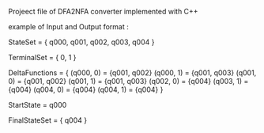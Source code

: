 Projeect file of DFA2NFA converter
implemented with C++


example of Input and Output format :

StateSet = { q000, q001, q002, q003, q004 }

TerminalSet = { 0, 1 }

DeltaFunctions = {
	(q000, 0) = {q001, q002}
	(q000, 1) = {q001, q003}
	(q001, 0) = {q001, q002}
	(q001, 1) = {q001, q003}
	(q002, 0) = {q004}
	(q003, 1) = {q004}
	(q004, 0) = {q004}
	(q004, 1) = {q004}
}

StartState = q000

FinalStateSet = { q004 }

